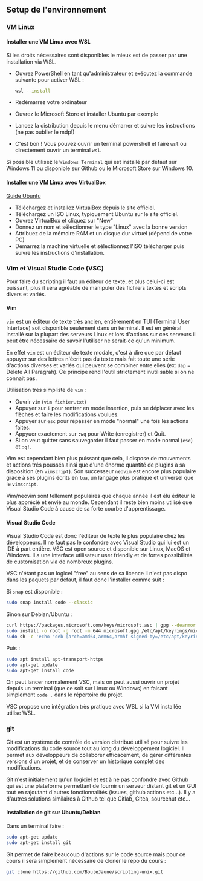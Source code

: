 ## Setup de l'environnement

### VM Linux

#### Installer une VM Linux avec WSL

Si les droits nécessaires sont disponibles le mieux est de passer par une installation via WSL.

- Ouvrez PowerShell en tant qu'administrateur et exécutez la commande suivante pour activer WSL :

   ```bash
   wsl --install
   ```

- Redémarrez votre ordinateur
- Ouvrez le Microsoft Store et installer Ubuntu par exemple
- Lancez la distribution depuis le menu démarrer et suivre les instructions (ne pas oublier le mdp!)
- C'est bon ! Vous pouvez ouvrir un terminal powershell et faire ``wsl`` ou directement ouvrir un terminal ``wsl``.

Si possible utilisez le ``Windows Terminal`` qui est installé par défaut sur Windows 11 ou disponible sur Github ou le Microsoft Store sur Windows 10.

#### Installer une VM Linux avec VirtualBox

[Guide Ubuntu](https://ubuntu.com/tutorials/how-to-run-ubuntu-desktop-on-a-virtual-machine-using-virtualbox#1-overview)


- Téléchargez et installez VirtualBox depuis le site officiel.
- Téléchargez un ISO Linux, typiquement Ubuntu sur le site officiel.
- Ouvrez VirtualBox et cliquez sur "New"
- Donnez un nom et sélectionner le type "Linux" avec la bonne version
- Attribuez de la mémoire RAM et un disque dur virtuel (dépend de votre PC)
- Démarrez la machine virtuelle et sélectionnez l'ISO télécharger puis suivre les instructions d'installation.

### Vim et Visual Studio Code (VSC)

Pour faire du scripting il faut un éditeur de texte, et plus celui-ci est puissant, plus il sera agréable de manipuler des fichiers textes et scripts divers et variés.

#### Vim

``vim`` est un éditeur de texte très ancien, entièrement en TUI (Terminal User Interface) soit disponible seulement dans un terminal. Il est en général installé sur la plupart des serveurs Linux et lors d'actions sur ces serveurs il peut être nécessaire de savoir l'utiliser ne serait-ce qu'un minimum.

En effet ``vim`` est un éditeur de texte modale, c'est à dire que par défaut appuyer sur des lettres n'écrit pas du texte mais fait toute une série d'actions diverses et variés qui peuvent se combiner entre elles (ex: ``dap`` = Delete All Paragrah). Ce principe rend l'outil strictement inutilisable si on ne connait pas.

Utilisation très simpliste de ``vim`` : 

- Ouvrir ``vim`` (``vim fichier.txt``)
- Appuyer sur ``i`` pour rentrer en mode insertion, puis se déplacer avec les flèches et faire les modifications voulues.
- Appuyer sur ``esc`` pour repasser en mode "normal" une fois les actions faites.
- Appyuer exactement sur ``:wq`` pour Write (enregistrer) et Quit.
- Si on veut quitter sans sauvegarder il faut passer en mode normal (``esc``) et ``:q!``.


Vim est cependant bien plus puissant que cela, il dispose de mouvements et actions trés poussés ainsi que d'une énorme quantité de plugins à sa disposition (en ``vimscript``). 
Son successeur ``neovim`` est encore plus populaire grâce à ses plugins écrits en ``lua``, un langage plus pratique et universel que le ``vimscript``.

Vim/neovim sont tellement populaires que chaque année il est élu éditeur le plus apprécié et envié au monde. Cependant il reste bien moins utilisé que Visual Studio Code à cause de sa forte courbe d'apprentissage.


#### Visual Studio Code

Visual Studio Code est donc l'éditeur de texte le plus populaire chez les développeurs. Il ne faut pas le confondre avec Visual Studio qui lui est un IDE à part entière. VSC est open source et disponible sur Linux, MacOS et Windows. Il a une interface utilisateur user friendly et de fortes possibilités de customisation via de nombreux plugins.

VSC n'étant pas un logicel "free" au sens de sa licence il n'est pas dispo dans les paquets par défaut, il faut donc l'installer comme suit : 

Si ``snap`` est disponible :

```bash
sudo snap install code --classic
```

Sinon sur Debian/Ubuntu : 
```bash
curl https://packages.microsoft.com/keys/microsoft.asc | gpg --dearmor > microsoft.gpg
sudo install -o root -g root -m 644 microsoft.gpg /etc/apt/keyrings/microsoft-archive-keyring.gpg
sudo sh -c 'echo "deb [arch=amd64,arm64,armhf signed-by=/etc/apt/keyrings/microsoft-archive-keyring.gpg] https://packages.microsoft.com/repos/vscode stable main" > /etc/apt/sources.list.d/vscode.list'
```
Puis :
```bash
sudo apt install apt-transport-https
sudo apt-get update
sudo apt-get install code
```

On peut lancer normalement VSC, mais on peut aussi ouvrir un projet depuis un terminal (que ce soit sur Linux ou Windows) en faisant simplement ``code .`` dans le répertoire du projet.

VSC propose une intégration très pratique avec WSL si la VM installée utilise WSL.

### git

Git est un système de contrôle de version distribué utilisé pour suivre les modifications du code source tout au long du développement logiciel. Il permet aux développeurs de collaborer efficacement, de gérer différentes versions d'un projet, et de conserver un historique complet des modifications.

Git n'est initialement qu'un logiciel et est à ne pas confondre avec Github qui est une plateforme permettant de fournir un serveur distant git et un GUI tout en rajoutant d'autres fonctionnalités (issues, github actions etc...). Il y a d'autres solutions similaires à Github tel que Gitlab, Gitea, sourcehut etc...

#### Installation de git sur Ubuntu/Debian
Dans un terminal faire : 
```bash
sudo apt-get update
sudo apt-get install git
```

Git permet de faire beaucoup d'actions sur le code source mais pour ce cours il sera simplement nécessaire de cloner le repo du cours :
```bash
git clone https://github.com/BouleJaune/scripting-unix.git
```
